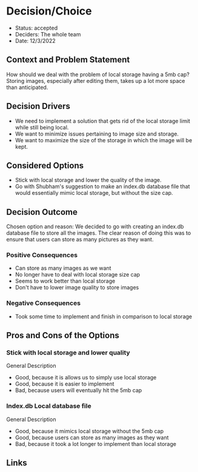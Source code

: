 # Decision/Choice
- Status: accepted
- Deciders: The whole team
- Date: 12/3/2022

## Context and Problem Statement
How should we deal with the problem of local storage having a 5mb cap? Storing images, especially after editing them, takes up a lot more space than anticipated.

## Decision Drivers
- We need to implement a solution that gets rid of the local storage limit while still being local.
- We want to minimize issues pertaining to image size and storage.
- We want to maximize the size of the storage in which the image will be kept.

## Considered Options
- Stick with local storage and lower the quality of the image.
- Go with Shubham's suggestion to make an index.db database file that would essentially mimic local storage, but without the size cap.

## Decision Outcome
Chosen option and reason: We decided to go with creating an index.db database file to store all the images. The clear reason of doing this was to ensure that users can store as many pictures as they want.

### Positive Consequences <!-- optional -->
- Can store as many images as we want
- No longer have to deal with local storage size cap
- Seems to work better than local storage
- Don't have to lower image quality to store images

### Negative Consequences <!-- optional -->
- Took some time to implement and finish in comparison to local storage

## Pros and Cons of the Options <!-- optional -->

### Stick with local storage and lower quality
General Description <!-- optional -->
- Good, because it is allows us to simply use local storage
- Good, because it is easier to implement
- Bad, because users will eventually hit the 5mb cap

### Index.db Local database file
General Description <!-- optional -->
- Good, because it mimics local storage without the 5mb cap
- Good, because users can store as many images as they want
- Bad, because it took a lot longer to implement than local storage

## Links 
